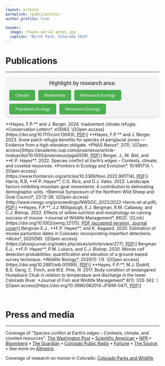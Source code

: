 ```yaml
---
layout: archive
permalink: /publications/
author_profile: true

header:
  image: /hayes-aerial-pines.jpg
  caption: "North Park, Colorado 2019"
---
```


<!-- CSS style code -->
<style>
  .highlight {
    background-color: #fff2b3; /* Soft yellow background */
    border-left: 5px solid #228B22; /* Green left border */
    padding: 10px;
    margin-bottom: 10px;
    border-radius: 12px; /* Rounded corners */
    box-shadow: 0 4px 6px rgba(0, 0, 0, 0.1); /* Subtle shadow */
    display: inline-block; /* Make it behave like an inline element, allowing wrapping with rounded edges */
    max-width: 100%; /* Ensure it doesn't stretch too far */
  }

  #topic-buttons-wrapper {
    background-color: #f4f4f4; /* Light gray background */
    padding: 8px 12px;
    border-radius: 12px;
    box-shadow: 0 4px 6px rgba(0, 0, 0, 0.1); 
    margin-bottom: 15px;
  }

  #topic-buttons-wrapper h3 {
    font-size: 1.2em;
    font-weight: 600;
    color: #444;
    margin: 0 0 8px;
    text-align: center;
    padding: 4px 0;
  }

  #topic-buttons {
    display: flex;
    flex-wrap: wrap;
    gap: 10px;
    justify-content: flex-start;
  }

  #topic-buttons button {
    background-color: #4CAF50;
    color: white;
    padding: 10px 20px;
    border: none;
    border-radius: 5px;
    cursor: pointer;
    transition: background-color 0.3s;
  }

  #topic-buttons button:hover {
    background-color: #45a049;
  }

  #topic-buttons button.active {
    background-color: #FF5722; /* Highlight selected button */
  }
</style>

<!-- JavaScript for interactive filter -->
<script>
  document.addEventListener('DOMContentLoaded', function() {
    // Highlights publications based on selected topic
    function highlightPublications(topic = null) {
      const publications = document.querySelectorAll('.publication');
      publications.forEach(pub => {
        const topics = pub.getAttribute('data-topics').split(',').map(t => t.trim());
        pub.classList.toggle('highlight', topics.includes(topic)); // Toggle highlight class based on match
      });
    }

    // Toggles the active state of topic buttons and applies filtering
    function toggleTopicFilter(topic) {
      const button = document.querySelector(`#topic-buttons button[data-topic="${topic}"]`);
      
      // If the button already has the 'active' class, remove it, and show all publications
      if (button.classList.contains('active')) {
        button.classList.remove('active');
        highlightPublications(); // Remove filter (show all)
      } else {
        // Otherwise, remove active state from all buttons
        clearActiveButtons();
        button.classList.add('active');
        highlightPublications(topic); // Apply highlight for selected topic
      }
    }

    // Clears the active state from all topic buttons
    function clearActiveButtons() {
      const buttons = document.querySelectorAll('#topic-buttons button');
      buttons.forEach(button => button.classList.remove('active'));
    }

    // Run on page load to check for any pre-applied filter (e.g., via URL query)
    const urlParams = new URLSearchParams(window.location.search);
    const topic = urlParams.get('topic');
    if (topic) toggleTopicFilter(topic); // Apply filter based on URL parameter

    // Attach event listeners to buttons
    const buttons = document.querySelectorAll('#topic-buttons button');
    buttons.forEach(button => {
      button.addEventListener('click', function() {
        toggleTopicFilter(button.getAttribute('data-topic'));
      });
    });
  });
</script>

# Publications
--------------------------------------------------------------------------------

<div id="topic-buttons-wrapper">
  <h3>Highlight by research area:</h3>
  <div id="topic-buttons">
    <button data-topic="Climate" id="climate-btn">Climate</button>
    <button data-topic="Biodiversity" id="biodiversity-btn">Biodiversity</button>
    <button data-topic="Behavioral Ecology" id="behavioral-btn">Behavioral Ecology</button>
    <button data-topic="Population Ecology" id="population-btn">Population Ecology</button>
    <button data-topic="Movement Ecology" id="movement-btn">Movement Ecology</button>
  </div>
</div>


<span class="publication" data-topics="Climate, Biodiversity, Population Ecology">
**Hayes, F.P.** and J. Berger. 2024. Inadvertent climate refugia. *Conservation Letters*. e13063. \[[Open access](https://doi.org/10.1111/conl.13063), <a href="./2024_Hayes and Berger_Inadvertent climate refugia.pdf">PDF</a>\]
</span>

<span class="publication" data-topics="Climate, Behavioral Ecology">
**Hayes, F.P.** and J. Berger. 2023. Snow patch refugia benefits for species of periglacial zones — Evidence from a high-elevation obligate. *PNAS Nexus*. 2(11). \[[Open access](https://academic.oup.com/pnasnexus/article-lookup/doi/10.1093/pnasnexus/pgad339), <a href="./2023_Hayes and Berger_snow benefits_ReducedSize.pdf">PDF</a>\]
</span>


<span class="publication" data-topics="Climate, Behavioral Ecology">
Berger, J., M. Biel, and **F.P. Hayes**. 2022. Species conflict at Earth’s edges – Contests, climate, and coveted resources. *Frontiers in Ecology and Evolution*. 10:991714. \[[Open access](https://www.frontiersin.org/articles/10.3389/fevo.2022.991714), <a href="./2022_Berger et al_contests.pdf">PDF</a>\]
</span>

<span class="publication" data-topics="Movement Ecology">
Harris, R.B, **F.P. Hayes**, C.G. Rice, and D.J. Vales. 2022. Landscape factors inhibiting mountain goat movements: A contribution to delineating demographic units. *Biennial Symposium of the Northern Wild Sheep and Goat Council*, 23:12-26. \[[Open access](http://www.nwsgc.org/proceedings/NWSGC_2022/2022-Harris-et-al.pdf), <a href="./2022_Harris et al_factors inhibiting movement.pdf">PDF</a>\]
</span>

<span class="publication" data-topics="Population Ecology">
**Hayes, F.P.**, J.J. Millspaugh, E.J. Bergman, R.M. Callaway, and C.J. Bishop. 2022. Effects of willow nutrition and morphology on calving success of moose. *Journal of Wildlife Management*, 86(2). \[[Link](https://doi.org/10.1002/jwmg.22175), <a href="./2021_Hayes et al_moose calving success_authors copy.pdf">PDF (accepted version)</a>, <a href="/images/publications/hayes-JWMcover-2022.jpg">Journal cover</a>\]
</span>

<span class="publication" data-topics="Population Ecology">
Bergman E.J., **F.P. Hayes**, and K. Aagaard. 2020. Estimation of moose parturition dates in Colorado: incorporating imperfect detections. *Alces*, 2020(56). \[[Open access](https://alcesjournal.org/index.php/alces/article/view/277), <a href="./2020_Bergman et al_parturition.pdf">PDF</a>\]
</span>

<span class="publication" data-topics="Population Ecology">
Bergman E.J., **F.P. Hayes**, P.M. Lukacs, and C.J. Bishop. 2020. Moose calf detection probabilities: quantification and elevation of a ground-based survey technique. *Wildlife Biology*, 2020(1): 1:9. \[[Open access](https://doi.org/10.2981/wlb.00599), <a href="./2020_Bergman et al_calf detection.pdf">PDF</a>\]
</span>

<span class="publication" data-topics="Population Ecology">
**Hayes, F.P.**, M.J. Dodrill, B.S. Gerig, C. Finch, and W.E. Pine, III. 2017. Body condition of endangered Humpback Chub in relation to temperature and discharge in the lower Colorado River. *Journal of Fish and Wildlife Management* 8(1): 333-342. \[[Open access](https://doi.org/10.3996/062014-JFWM-047), <a href="./2017_Hayes et al_Humpback Chub condition.pdf">PDF</a>\]
</span>


&nbsp;

# Press and media

--------------------------------------------------------------------------------

Coverage of "Species conflict at Earth’s edges – Contests, climate, and coveted resources": [The Washington Post](https://www.washingtonpost.com/climate-environment/2022/10/17/goats-bighorn-sheep-glacier-salt) 
•
[Scientific American](https://www.scientificamerican.com/article/mountain-goats-battle-bighorn-sheep-over-climate-limited-resources/)
•
[NPR](https://www.npr.org/sections/goatsandsoda/2022/10/17/1129521295/goats-slam-sheep-over-salt-lick-maybe-they-really-are-the-goat)
•
[Bloomberg](https://www.bloomberg.com/news/articles/2022-10-17/climate-change-pits-mountain-goats-against-bighorn-sheep-in-american-rockies)
•
[The Guardian](https://www.theguardian.com/environment/2022/oct/16/mountain-goats-bighorn-sheep-climate-crisis-ice-melt)
•
[Colorado Public Radio](https://www.cpr.org/2022/10/18/glaciers-melting-rocky-mountain-goats-sheep/)
•
[Fortune](https://fortune.com/2022/10/17/sheep-goats-climate-change-rivalry-rocky-mountains/)
•
[The Source](https://source.colostate.edu/mountain-goats-and-bighorn-sheep-battle-in-climate-crisis-new-study-shows/)
•
See more on [Altmetric](https://frontiers.altmetric.com/details/137313015)

Coverage of research on moose in Colorado: [Colorado Parks and Wildlife](https://youtu.be/fIFQTJpqzoo)
